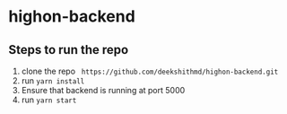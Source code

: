 # highon-backend
## Steps to run the repo 
1. clone the repo ``` https://github.com/deekshithmd/highon-backend.git```
2. run ``yarn install``
3. Ensure that backend is running at port 5000
4. run ``yarn start``
